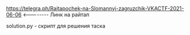 https://telegra.ph/Rajtapochek-na-Slomannyj-zagruzchik-VKACTF-2021-06-06  <-------- Линк на райтап

solution.py - скрипт для решения таска
